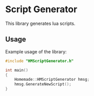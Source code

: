 # Script Generator

This library generates lua scripts.

## Usage

Example usage of the library:

```cpp
#include "HMScriptGenerator.h"

int main()
{
    Homemade::HMScriptGenerator hmsg;
    hmsg.GenerateNewScript();
}
```
